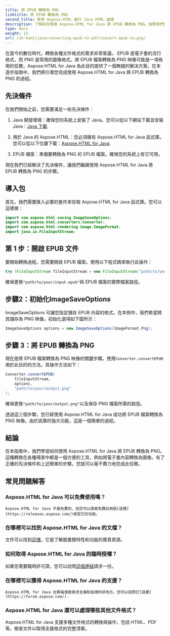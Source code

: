 ```yaml
---
title: 將 EPUB 轉換為 PNG
linktitle: 將 EPUB 轉換為 PNG
second_title: 使用 Aspose.HTML 進行 Java HTML 處理
description: 了解如何使用 Aspose.HTML for Java 將 EPUB 轉換為 PNG。按照我們的逐步指南，讓您的電子書內容具有視覺吸引力。
type: docs
weight: 13
url: /zh-hant/java/converting-epub-to-pdf/convert-epub-to-png/
---
```


在當今的數位時代，轉換各種文件格式的需求非常普遍。 EPUB 是電子書的流行格式，而 PNG 是常用的圖像格式。將 EPUB 檔案轉換為 PNG 映像可能是一項有用的任務，Aspose.HTML for Java 為此目的提供了一個無縫的解決方案。在本逐步指南中，我們將引導您完成使用 Aspose.HTML for Java 將 EPUB 轉換為 PNG 的過程。

## 先決條件

在我們開始之前，您需要滿足一些先決條件：

1.  Java 開發環境：確保您的系統上安裝了 Java。您可以從以下網站下載並安裝 Java：[Java 下載](https://www.oracle.com/java/technologies/javase-downloads.html).

2. 用於 Java 的 Aspose.HTML：您必須擁有 Aspose.HTML for Java 函式庫。您可以從以下位置下載：[Aspose.HTML for Java](https://releases.aspose.com/html/java/).

3. EPUB 檔案：準備要轉換為 PNG 的 EPUB 檔案。確保您的系統上有它可用。

現在我們已經解決了先決條件，讓我們繼續使用 Aspose.HTML for Java 將 EPUB 轉換為 PNG 的步驟。

## 導入包

首先，我們需要匯入必要的套件來存取 Aspose.HTML for Java 函式庫。您可以這樣做：

```java
import com.aspose.html.saving.ImageSaveOptions;
import com.aspose.html.converters.Converter;
import com.aspose.html.rendering.image.ImageFormat;
import java.io.FileInputStream;
```

## 第 1 步：開啟 EPUB 文件

要開始轉換過程，您需要開啟 EPUB 檔案。使用以下程式碼來執行此操作：

```java
try (FileInputStream fileInputStream = new FileInputStream("path/to/your/input.epub")) {
```

確保更換`"path/to/your/input.epub"`與 EPUB 檔案的實際檔案路徑。

## 步驟2：初始化ImageSaveOptions

ImageSaveOptions 可讓您指定儲存 EPUB 內容的格式。在本例中，我們希望將其儲存為 PNG 映像。初始化選項如下圖所示：

```java
ImageSaveOptions options = new ImageSaveOptions(ImageFormat.Png);
```

## 步驟 3：將 EPUB 轉換為 PNG

現在是將 EPUB 檔案轉換為 PNG 映像的關鍵步驟。使用`Converter.convertEPUB`用於此目的的方法。其操作方法如下：

```java
Converter.convertEPUB(
    fileInputStream,
    options,
    "path/to/your/output.png"
);
```

確保更換`"path/to/your/output.png"`以及保存 PNG 檔案所需的路徑。

透過這三個步驟，您已經使用 Aspose.HTML for Java 成功將 EPUB 檔案轉換為 PNG 映像。由於該庫的強大功能，這是一個簡單的過程。

## 結論

在本指南中，我們學習如何使用 Aspose.HTML for Java 將 EPUB 轉換為 PNG。這種轉換在各種場景中都是一個方便的工具，例如將電子書內容轉換為圖像。有了正確的先決條件和上述簡單的步驟，您就可以毫不費力地完成此任務。

## 常見問題解答

### Aspose.HTML for Java 可以免費使用嗎？
    Aspose.HTML for Java 不是免費的，但您可以探索免費試用版[這裡](https://releases.aspose.com/)感受它的功能。

### 在哪裡可以找到 Aspose.HTML for Java 的文檔？
   文件可以找到[這裡](https://reference.aspose.com/html/java/)。它是了解圖書館特性和功能的寶貴資源。

### 如何取得 Aspose.HTML for Java 的臨時授權？
   如果您需要臨時許可證，您可以訪問[這個連結](https://purchase.aspose.com/temporary-license/)請求一份。

### 在哪裡可以獲得 Aspose.HTML for Java 的支援？
    Aspose.HTML for Java 社群論壇是尋求支援和指導的好地方。您可以訪問它[這裡](https://forum.aspose.com/).

### Aspose.HTML for Java 還可以處理哪些其他文件格式？
   Aspose.HTML for Java 支援多種文件格式的轉換與操作，包括 HTML、PDF 等。檢查文件以取得支援格式的完整清單。